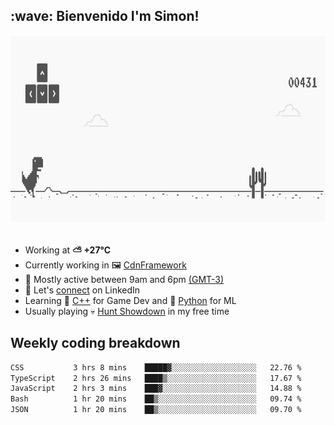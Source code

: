 <h2>:wave: <b>Bienvenido I'm Simon!&nbsp;</b></h2>

<section>
  <img src="./static/banner.gif" height=300 width=1000>
</section>

<br>

<ul>
  <li>
		<!--START_SECTION:weather-->
		Working at <b>⛅️  +27°C</b>
		<!--END_SECTION:weather-->
  </li>
  <li>
    Currently working in 🖼️&nbsp;<a href=https://github.com/snapverse/cdn-framework target=_blank>CdnFramework</a>
  </li>
  <li>
    🚩 Mostly active between 9am and 6pm <a href=https://onlinealarmkur.com/world/es target=_blank>(GMT-3)</a>
  </li>
  <li>
    🔗 Let's <a href=https://www.linkedin.com/in/itsimmons target=_blank>connect</a> on LinkedIn
  </li>
  <li>
    Learning 👴&nbsp;<a href=https://images3.memedroid.com/images/UPLOADED755/65f2bce6734f6.webp target=_blank>C++</a> for Game Dev and 🐍&nbsp;<a href=https://qph.cf2.quoracdn.net/main-qimg-4472b6229cb75bf66ab531f3ebd4f975-lq target=_blank>Python</a> for ML
  </li>
  <li>
    Usually playing 💀&nbsp;<a href=https://www.huntshowdown.com target=_blank>Hunt Showdown</a> in my free time
  </li>
</ul>

<h2><b>Weekly coding breakdown </b></h2>

<!--START_SECTION:waka-->

```txt
CSS           3 hrs 8 mins    █████▓░░░░░░░░░░░░░░░░░░░   22.76 %
TypeScript    2 hrs 26 mins   ████▒░░░░░░░░░░░░░░░░░░░░   17.67 %
JavaScript    2 hrs 3 mins    ███▓░░░░░░░░░░░░░░░░░░░░░   14.88 %
Bash          1 hr 20 mins    ██▒░░░░░░░░░░░░░░░░░░░░░░   09.74 %
JSON          1 hr 20 mins    ██▒░░░░░░░░░░░░░░░░░░░░░░   09.70 %
```

<!--END_SECTION:waka-->
